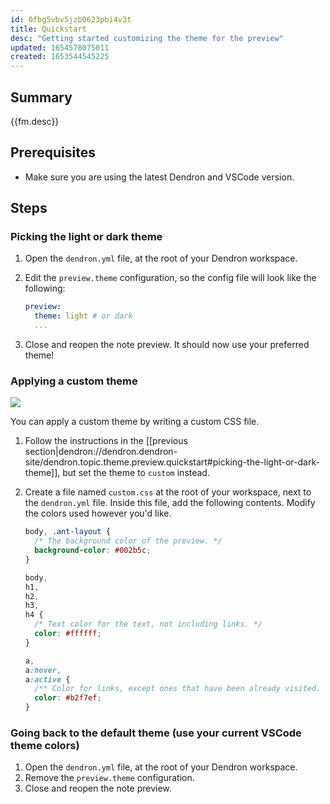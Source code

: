 ```yaml
---
id: 0fbg5vbv5jzb0623pbi4v3t
title: Quickstart
desc: "Getting started customizing the theme for the preview"
updated: 1654578075011
created: 1653544545225
---
```


## Summary

{{fm.desc}}

## Prerequisites

- Make sure you are using the latest Dendron and VSCode version.

## Steps

### Picking the light or dark theme

1. Open the `dendron.yml` file, at the root of your Dendron workspace.
1. Edit the `preview.theme` configuration, so the config file will look like the following:

   ```yaml
   preview:
     theme: light # or dark
     ...
   ```

1. Close and reopen the note preview. It should now use your preferred theme!

### Applying a custom theme

![](https://org-dendron-public-assets.s3.amazonaws.com/images/preview-custom-theme-example.png)

You can apply a custom theme by writing a custom CSS file.

1. Follow the instructions in the [[previous section|dendron://dendron.dendron-site/dendron.topic.theme.preview.quickstart#picking-the-light-or-dark-theme]], but set the theme to `custom` instead.
1. Create a file named `custom.css` at the root of your workspace, next to the `dendron.yml` file. Inside this file, add the following contents. Modify the colors used however you'd like.

   ```css
   body, .ant-layout {
     /* The background color of the preview. */
     background-color: #002b5c;
   }

   body,
   h1,
   h2,
   h3,
   h4 {
     /* Text color for the text, not including links. */
     color: #ffffff;
   }

   a,
   a:hover,
   a:active {
     /** Color for links, except ones that have been already visited. */
     color: #b2f7ef;
   }
   ```

### Going back to the default theme (use your current VSCode theme colors)

1. Open the `dendron.yml` file, at the root of your Dendron workspace.
1. Remove the `preview.theme` configuration.
1. Close and reopen the note preview.

